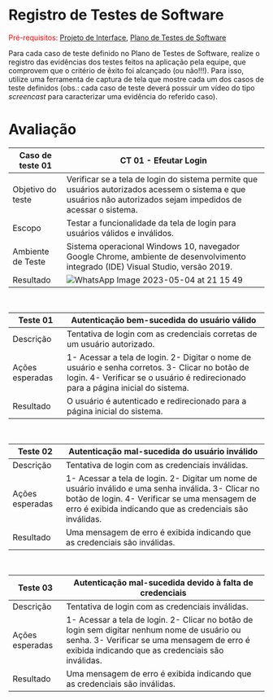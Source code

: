 # Registro de Testes de Software

<span style="color:red">Pré-requisitos: <a href="3-Projeto de Interface.md"> Projeto de Interface</a></span>, <a href="8-Plano de Testes de Software.md"> Plano de Testes de Software</a>

Para cada caso de teste definido no Plano de Testes de Software, realize o registro das evidências dos testes feitos na aplicação pela equipe, que comprovem que o critério de êxito foi alcançado (ou não!!!). Para isso, utilize uma ferramenta de captura de tela que mostre cada um dos casos de teste definidos (obs.: cada caso de teste deverá possuir um vídeo do tipo _screencast_ para caracterizar uma evidência do referido caso).

# Avaliação 

| Caso de teste 01     |  CT 01 - Efeutar Login                                                                   | 
| ------- | ------------------------------------------------------------------------------------------------------------ | 
| Objetivo do teste | Verificar se a tela de login do sistema permite que usuários autorizados acessem o sistema e que usuários não autorizados sejam impedidos de acessar o sistema. | 
| Escopo | Testar a funcionalidade da tela de login para usuários válidos e inválidos. |
| Ambiente de Teste | Sistema operacional Windows 10, navegador Google Chrome, ambiente de desenvolvimento integrado (IDE) Visual Studio, versão 2019. |
| Resultado | ![WhatsApp Image 2023-05-04 at 21 15 49](https://user-images.githubusercontent.com/115122394/236355836-e6a3c0ba-6c11-4ee7-b8f5-f458b1c95bcb.jpeg) |
<br>

| Teste 01     |  Autenticação bem-sucedida do usuário válido                                                                  | 
| ------- | ------------------------------------------------------------------------------------------------------------ | 
| Descrição | Tentativa de login com as credenciais corretas de um usuário autorizado. | 
| Ações esperadas | 1- Acessar a tela de login. 2- Digitar o nome de usuário e senha corretos. 3- Clicar no botão de login. 4- Verificar se o usuário é redirecionado para a página inicial do sistema. |
| Resultado | O usuário é autenticado e redirecionado para a página inicial do sistema. |
<br>

| Teste 02     |  Autenticação mal-sucedida do usuário inválido                                                                  | 
| ------- | ------------------------------------------------------------------------------------------------------------ | 
| Descrição | Tentativa de login com as credenciais inválidas. | 
| Ações esperadas | 1- Acessar a tela de login. 2- Digitar um nome de usuário inválido e uma senha inválida. 3- Clicar no botão de login. 4- Verificar se uma mensagem de erro é exibida indicando que as credenciais são inválidas. |
| Resultado | Uma mensagem de erro é exibida indicando que as credenciais são inválidas. |
<br>

| Teste 03     |  Autenticação mal-sucedida devido à falta de credenciais                                                                  | 
| ------- | ------------------------------------------------------------------------------------------------------------ | 
| Descrição | Tentativa de login com as credenciais inválidas. | 
| Ações esperadas | 1- Acessar a tela de login. 2- Clicar no botão de login sem digitar nenhum nome de usuário ou senha. 3- Verificar se uma mensagem de erro é exibida indicando que as credenciais são inválidas. |
| Resultado | Uma mensagem de erro é exibida indicando que as credenciais são inválidas. |
<br>
